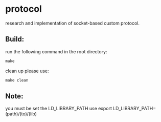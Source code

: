 protocol
====
research and implementation of socket-based
custom protocol.

Build:
---
run the following command in the root directory:
```c
make
```
clean up please use:
```c
make clean
```

Note:
---
you must be set the LD_LIBRARY_PATH use
export LD_LIBRARY_PATH=(path)/(to)/(lib)
